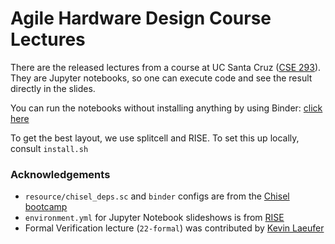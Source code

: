 # Agile Hardware Design Course Lectures

There are the released lectures from a course at UC Santa Cruz ([CSE 293](https://classes.soe.ucsc.edu/cse293/Spring21/)). They are Jupyter notebooks, so one can execute code and see the result directly in the slides.

You can run the notebooks without installing anything by using Binder: [click here](https://mybinder.org/v2/gh/ParkDongho/agile-hw-lectures-kr/HEAD?urlpath=tree)

To get the best layout, we use splitcell and RISE. To set this up locally, consult `install.sh`


### Acknowledgements

* `resource/chisel_deps.sc` and `binder` configs are from the [Chisel bootcamp](https://github.com/freechipsproject/chisel-bootcamp)
* `environment.yml` for Jupyter Notebook slideshows is from [RISE](https://github.com/binder-examples/jupyter-rise)
* Formal Verification lecture (`22-formal`) was contributed by [Kevin Laeufer](https://github.com/ekiwi)
